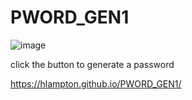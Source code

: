 # PWORD_GEN1

![image](https://user-images.githubusercontent.com/112996304/193726271-4276380d-a528-4f9c-bc29-7ba484e00bc0.png)

click the button to generate a password


https://hlampton.github.io/PWORD_GEN1/

